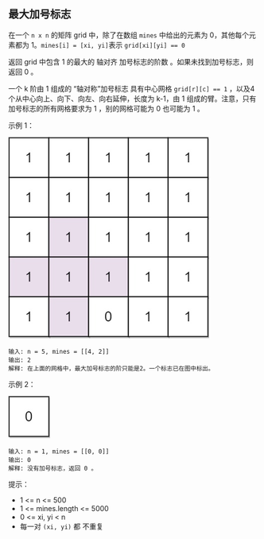## 最大加号标志

在一个 `n x n` 的矩阵 grid 中，除了在数组 `mines` 中给出的元素为 0，其他每个元素都为 1。`mines[i] = [xi, yi]`表示 `grid[xi][yi] == 0`

返回  grid 中包含 1 的最大的 轴对齐 加号标志的阶数 。如果未找到加号标志，则返回 0 。

一个 k 阶由 1 组成的 “轴对称”加号标志 具有中心网格 `grid[r][c] == 1` ，以及4个从中心向上、向下、向左、向右延伸，长度为 k-1，由 1 组成的臂。注意，只有加号标志的所有网格要求为 1 ，别的网格可能为 0 也可能为 1 。

示例 1：

![](../images/764.largest-plus-sign.png)
```
输入: n = 5, mines = [[4, 2]]
输出: 2
解释: 在上面的网格中，最大加号标志的阶只能是2。一个标志已在图中标出。
```

示例 2：

![](../images/764.largest-plus-sign_1.png)
```
输入: n = 1, mines = [[0, 0]]
输出: 0
解释: 没有加号标志，返回 0 。
```

提示：

* 1 <= n <= 500
* 1 <= mines.length <= 5000
* 0 <= xi, yi < n
* 每一对 `(xi, yi)` 都 不重复